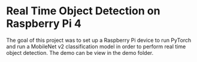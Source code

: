 # Real Time Object Detection on Raspberry Pi 4

The goal of this project was to set up a Raspberry Pi device to run PyTorch and run a MobileNet v2 classification model in order to perform real time object detection. The demo can be view in the demo folder. 
